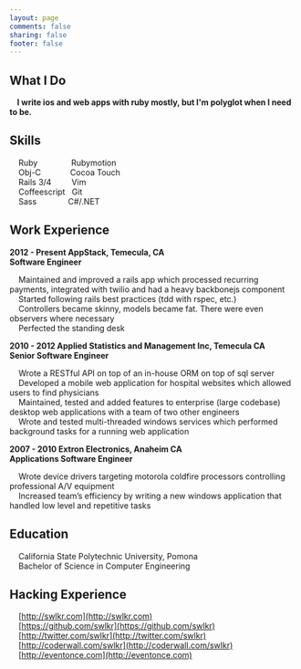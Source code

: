 ```yaml
---
layout: page
comments: false
sharing: false
footer: false
---
```


## What I Do

__&nbsp;&nbsp;&nbsp;&nbsp;I write ios and web apps with ruby mostly, but I'm polyglot when I need to be.__

## Skills

&nbsp;&nbsp;&nbsp;&nbsp;Ruby&nbsp;&nbsp;&nbsp;&nbsp;&nbsp;&nbsp;&nbsp;&nbsp;&nbsp;&nbsp;&nbsp;&nbsp;&nbsp;&nbsp;&nbsp;Rubymotion<br/>
&nbsp;&nbsp;&nbsp;&nbsp;Obj-C&nbsp;&nbsp;&nbsp;&nbsp;&nbsp;&nbsp;&nbsp;&nbsp;&nbsp;&nbsp;&nbsp;&nbsp;&nbsp;Cocoa Touch<br/>
&nbsp;&nbsp;&nbsp;&nbsp;Rails 3/4&nbsp;&nbsp;&nbsp;&nbsp;&nbsp;&nbsp;&nbsp;&nbsp;&nbsp;Vim<br/>
&nbsp;&nbsp;&nbsp;&nbsp;Coffeescript&nbsp;&nbsp;&nbsp;Git<br/>
&nbsp;&nbsp;&nbsp;&nbsp;Sass&nbsp;&nbsp;&nbsp;&nbsp;&nbsp;&nbsp;&nbsp;&nbsp;&nbsp;&nbsp;&nbsp;&nbsp;&nbsp;&nbsp;C#/.NET<br/>

## Work Experience

**2012 - Present
AppStack, Temecula, CA<br/>
Software Engineer**

&nbsp;&nbsp;&nbsp;&nbsp;Maintained and improved a rails app which processed recurring payments, integrated with twilio and had a heavy backbonejs component<br/>
&nbsp;&nbsp;&nbsp;&nbsp;Started following rails best practices (tdd with rspec, etc.)<br/>
&nbsp;&nbsp;&nbsp;&nbsp;Controllers became skinny, models became fat. There were even observers where necessary<br/>
&nbsp;&nbsp;&nbsp;&nbsp;Perfected the standing desk<br/>

**2010 - 2012
Applied Statistics and Management Inc, Temecula CA<br/>
Senior Software Engineer**

&nbsp;&nbsp;&nbsp;&nbsp;Wrote a RESTful API on top of an in-house ORM on top of sql server<br/>
&nbsp;&nbsp;&nbsp;&nbsp;Developed a mobile web application for hospital websites which allowed users to find physicians<br/>
&nbsp;&nbsp;&nbsp;&nbsp;Maintained, tested and added features to enterprise (large codebase) desktop web applications with a team of two other engineers<br/>
&nbsp;&nbsp;&nbsp;&nbsp;Wrote and tested multi-threaded windows services which performed background tasks for a running web application<br/>

**2007 - 2010
Extron Electronics, Anaheim CA<br/>
Applications Software Engineer**

&nbsp;&nbsp;&nbsp;&nbsp;Wrote device drivers targeting motorola coldfire processors controlling professional A/V equipment<br/>
&nbsp;&nbsp;&nbsp;&nbsp;Increased team’s efficiency by writing a new windows application that handled low level and repetitive tasks<br/>

## Education

&nbsp;&nbsp;&nbsp;&nbsp;California State Polytechnic University, Pomona<br/>
&nbsp;&nbsp;&nbsp;&nbsp;Bachelor of Science in Computer Engineering<br/>

## Hacking Experience

&nbsp;&nbsp;&nbsp;&nbsp;[http://swlkr.com](http://swlkr.com)<br/>
&nbsp;&nbsp;&nbsp;&nbsp;[https://github.com/swlkr](https://github.com/swlkr)<br/>
&nbsp;&nbsp;&nbsp;&nbsp;[http://twitter.com/swlkr](http://twitter.com/swlkr)<br/>
&nbsp;&nbsp;&nbsp;&nbsp;[http://coderwall.com/swlkr](http://coderwall.com/swlkr)<br/>
&nbsp;&nbsp;&nbsp;&nbsp;[http://eventonce.com](http://eventonce.com)<br/>
